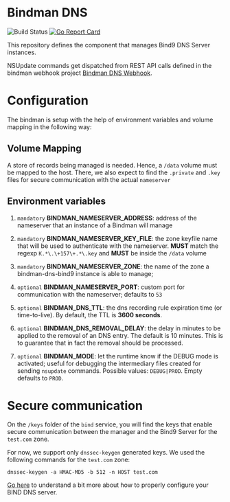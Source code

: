 # Bindman DNS
![Build Status](https://travis-ci.com/labbsr0x/bindman-dns-bind9.svg?branch=master)
[![Go Report Card](https://goreportcard.com/badge/github.com/labbsr0x/bindman-dns-bind9)](https://goreportcard.com/report/github.com/labbsr0x/bindman-dns-bind9)

This repository defines the component that manages Bind9 DNS Server instances.

NSUpdate commands get dispatched from REST API calls defined in the bindman webhook project [Bindman DNS Webhook](https://github.com/labbsr0x/bindman-dns-webhook).

# Configuration

The bindman is setup with the help of environment variables and volume mapping in the following way: 

## Volume Mapping

A store of records being managed is needed. Hence, a `/data` volume must be mapped to the host. There, we also expect to find the `.private` and `.key` files for secure communication with the actual `nameserver`

## Environment variables

1. `mandatory` **BINDMAN_NAMESERVER_ADDRESS**: address of the nameserver that an instance of a Bindman will manage

2. `mandatory` **BINDMAN_NAMESERVER_KEY_FILE**: the zone keyfile name that will be used to authenticate with the nameserver. **MUST** match the regexp `K.*\.\+157\+.*\.key` and **MUST** be inside the `/data` volume

3. `mandatory` **BINDMAN_NAMESERVER_ZONE**: the name of the zone a bindman-dns-bind9 instance is able to manage;

4. `optional` **BINDMAN_NAMESERVER_PORT**: custom port for communication with the nameserver; defaults to `53`

5. `optional` **BINDMAN_DNS_TTL**: the dns recording rule expiration time (or time-to-live). By default, the TTL is **3600 seconds**.

6. `optional` **BINDMAN_DNS_REMOVAL_DELAY**: the delay in minutes to be applied to the removal of an DNS entry. The default is 10 minutes. This is to guarantee that in fact the removal should be processed.

7. `optional` **BINDMAN_MODE**: let the runtime know if the DEBUG mode is activated; useful for debugging the intermediary files created for sending `nsupdate` commands. Possible values: `DEBUG|PROD`. Empty defaults to `PROD`.

# Secure communication

On the `/keys` folder of the `bind` service, you will find the keys that enable secure communication between the manager and the Bind9 Server for the `test.com` zone.

For now, we support only `dnssec-keygen` generated keys. We used the following commands for the `test.com` zone:

```
dnssec-keygen -a HMAC-MD5 -b 512 -n HOST test.com
```

[Go here](http://www.firewall.cx/linux-knowledgebase-tutorials/system-and-network-services/831-linux-bind-ipadd-data-file.html) to understand a bit more about how to properly configure your BIND DNS server.
